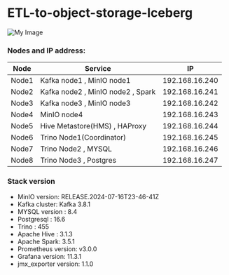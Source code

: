 # ETL-to-object-storage-Iceberg

![My Image](Images/Architecture-ETL-Iceberg.png)



### Nodes and IP address:
| Node       | Service                     | IP     |
|---------------|---------------------------------|------------|
| Node1    | Kafka node1 , MinIO node1    | 192.168.16.240   |
| Node2    | Kafka node2 , MinIO node2 , Spark     | 192.168.16.241|
| Node3    | Kafka node3 , MinIO node3      | 192.168.16.242    |
| Node4    | MinIO node4      | 192.168.16.243    |
| Node5    | Hive Metastore(HMS)  , HAProxy    | 192.168.16.244    |
| Node6    | Trino Node1(Coordinator)     | 192.168.16.245    |
| Node7    | Trino Node2 ,  MYSQL       | 192.168.16.246    |
| Node8    | Trino Node3 ,  Postgres  | 192.168.16.247    |





### Stack version

  - MinIO version: RELEASE.2024-07-16T23-46-41Z
  - Kafka cluster: Kafka 3.8.1
  - MYSQL version : 8.4
  - Postgresql : 16.6
  - Trino : 455
  - Apache Hive : 3.1.3
  - Apache Spark: 3.5.1
  - Prometheus version: v3.0.0
  - Grafana version: 11.3.1
  - jmx_exporter version: 1.1.0


